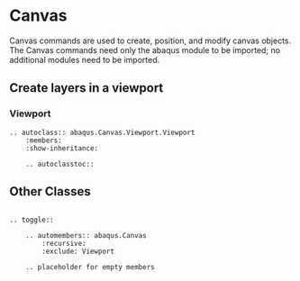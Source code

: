 # Canvas

Canvas commands are used to create, position, and modify canvas objects. The Canvas commands need only the abaqus module to be imported; no additional modules need to be imported.

## Create layers in a viewport

### Viewport

```{eval-rst}
.. autoclass:: abaqus.Canvas.Viewport.Viewport
    :members:
    :show-inheritance:

    .. autoclasstoc::

```

## Other Classes

```{eval-rst}

.. toggle::

    .. automembers:: abaqus.Canvas
        :recursive:
        :exclude: Viewport

    .. placeholder for empty members
```

